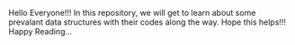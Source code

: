 Hello Everyone!!!
In this repository, we will get to learn about some prevalant data structures with their codes along the way.
Hope this helps!!!
Happy Reading...
